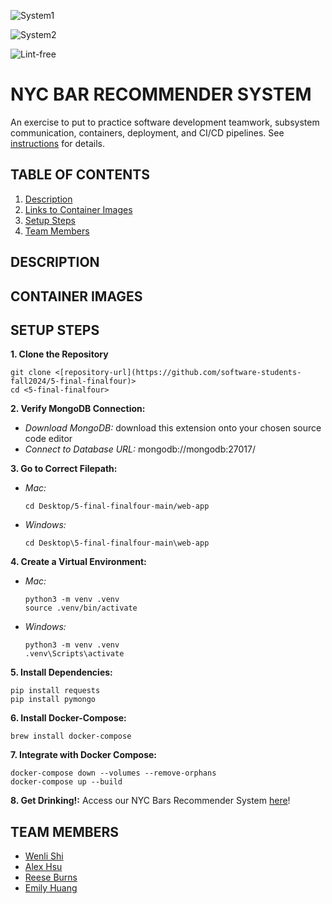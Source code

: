 ![System1](https://github.com/software-students-fall2024/5-final-finalfour/actions/workflows/FILE-NAME.yml/badge.svg)

![System2](https://github.com/software-students-fall2024/5-final-finalfour/actions/workflows/FILE-NAME.yml/badge.svg)

![Lint-free](https://github.com/nyu-software-engineering/5-final-finalfour/actions/workflows/lint.yml/badge.svg)

# NYC BAR RECOMMENDER SYSTEM

An exercise to put to practice software development teamwork, subsystem communication, containers, deployment, and CI/CD pipelines. See [instructions](./instructions.md) for details.

## TABLE OF CONTENTS
1. [Description](#description)
2. [Links to Container Images](#container-images)
3. [Setup Steps](#setup-steps)
4. [Team Members](#team-members)

## DESCRIPTION

## CONTAINER IMAGES

## SETUP STEPS

**1. Clone the Repository**
```
git clone <[repository-url](https://github.com/software-students-fall2024/5-final-finalfour)>
cd <5-final-finalfour>
```

**2. Verify MongoDB Connection:**
- *Download MongoDB:* download this extension onto your chosen source code editor
- *Connect to Database URL:* mongodb://mongodb:27017/

**3. Go to Correct Filepath:**
- *Mac:*
   ```
   cd Desktop/5-final-finalfour-main/web-app
   ```

- *Windows:*
   ```
   cd Desktop\5-final-finalfour-main\web-app
   ```

**4. Create a Virtual Environment:**
- *Mac:*
   ```
   python3 -m venv .venv
   source .venv/bin/activate
   ```

- *Windows:*
   ```
   python3 -m venv .venv
   .venv\Scripts\activate
   ```

**5. Install Dependencies:**
```
pip install requests
pip install pymongo
```

**6. Install Docker-Compose:**
```
brew install docker-compose
```

**7. Integrate with Docker Compose:** 
```
docker-compose down --volumes --remove-orphans
docker-compose up --build
```

**8. Get Drinking!:** Access our NYC Bars Recommender System [here](http://127.0.0.1:5888)!

## TEAM MEMBERS

- [Wenli Shi](https://github.com/WenliShi2332)
- [Alex Hsu](https://github.com/hsualexotake)
- [Reese Burns](https://github.com/reeseburns)
- [Emily Huang](https://github.com/emilyjhuang)
